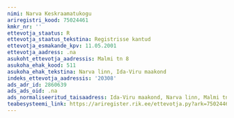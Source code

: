 ```yaml
---
nimi: Narva Keskraamatukogu
ariregistri_kood: 75024461
kmkr_nr: ''
ettevotja_staatus: R
ettevotja_staatus_tekstina: Registrisse kantud
ettevotja_esmakande_kpv: 11.05.2001
ettevotja_aadress: .na
asukoht_ettevotja_aadressis: Malmi tn 8
asukoha_ehak_kood: 511
asukoha_ehak_tekstina: Narva linn, Ida-Viru maakond
indeks_ettevotja_aadressis: '20308'
ads_adr_id: 2860639
ads_ads_oid: .na
ads_normaliseeritud_taisaadress: Ida-Viru maakond, Narva linn, Malmi tn 8
teabesysteemi_link: https://ariregister.rik.ee/ettevotja.py?ark=75024461&ref=rekvisiidid
---
```

